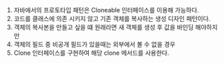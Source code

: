 1. 자바에서의 프로토타입 패턴은 Cloneable 인터페이스를 이용해 가능하다.
2. 코드를 클래스에 의존 시키지 않고 기존 객체를 복사하는 생성 디자인 패턴이다.
3. 객체의 복사본을 만들고 싶을 떄 원래라면 새 객체를 생성 후 값을 바인딩 해야하지만
4. 객체의 필드 중 비공개 필드가 있을때는 외부에서 볼 수 없을 경우
5. Clone 인터페이스를 구현하여 해당 clone 메서드를 사용한다.
